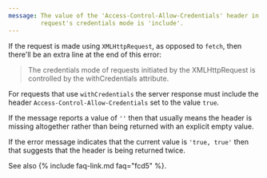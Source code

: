```yaml
---
message: The value of the 'Access-Control-Allow-Credentials' header in the response is '' which must be 'true' when the
         request's credentials mode is 'include'.
---
```


If the request is made using `XMLHttpRequest`, as opposed to `fetch`, then there'll be an extra line at the end of this
error:

<blockquote class="error">
  The credentials mode of requests initiated by the XMLHttpRequest is controlled by the withCredentials attribute.
</blockquote>

For requests that use `withCredentials` the server response must include the header `Access-Control-Allow-Credentials`
set to the value `true`.

If the message reports a value of `''` then that usually means the header is missing altogether rather than being
returned with an explicit empty value.

If the error message indicates that the current value is `'true, true'` then that suggests that the header is being
returned twice.

See also {% include faq-link.md faq="fcd5" %}.
